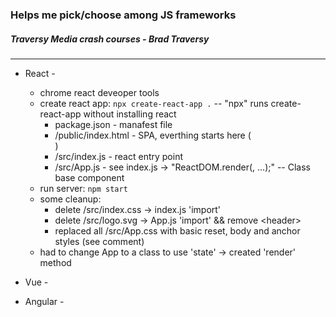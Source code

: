 ### Helps me pick/choose among JS frameworks

##### Traversy Media crash courses - Brad Traversy
---
* React -
    - chrome react deveoper tools
    - create react app: `npx create-react-app .` -- "npx" runs create-react-app without installing react
        - package.json - manafest file
        - /public/index.html - SPA, everthing starts here (<div id="root"><div>)
        - /src/index.js - react entry point
        - /src/App.js - see index.js -> "ReactDOM.render(<App />, ...);" -- Class base component
    - run server: `npm start`
    - some cleanup:
        * delete /src/index.css -> index.js 'import'
        * delete /src/logo.svg -> App.js 'import' && remove \<header\>
        * replaced all /src/App.css with basic reset, body and anchor styles (see comment)
    - had to change App to a class to use 'state' -> created 'render' method 


* Vue - 
* Angular - 